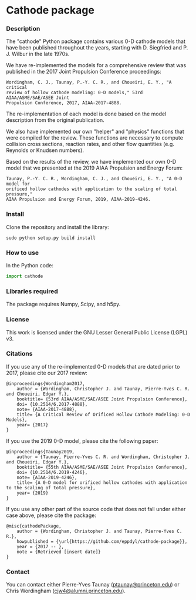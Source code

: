 # Cathode package
### Description
The "cathode" Python package contains various 0-D cathode models that have
been published throughout the years, starting with D. Siegfried and P. J. 
Wilbur in the late 1970s. 

We have re-implemented the models for a comprehensive review that was published
in the 2017 Joint Propulsion Conference proceedings:
```
Wordingham, C. J., Taunay, P.-Y. C. R., and Choueiri, E. Y., "A critical
review of hollow cathode modeling: 0-D models," 53rd AIAA/ASME/SAE/ASEE Joint 
Propulsion Conference, 2017, AIAA-2017-4888. 
```
The re-implementation of each model is done based on the model description from 
the original publication.

We also have implemented our own "helper" and "physics" functions that
were compiled for the review. These functions are necessary to compute collision cross
sections, reaction rates, and other flow quantities (e.g. Reynolds or Knudsen numbers).

Based on the results of the review, we have implemented our own 0-D model that
we presented at the 2019 AIAA Propulsion and Energy Forum:
```
Taunay, P.-Y. C. R., Wordingham, C. J., and Choueiri, E. Y., "A 0-D model for 
orificed hollow cathodes with application to the scaling of total pressure,"
AIAA Propulsion and Energy Forum, 2019, AIAA-2019-4246.
```

### Install 
Clone the repository and install the library:
```
sudo python setup.py build install
```

### How to use
In the Python code:
```python
import cathode
```

### Libraries required
The package requires Numpy, Scipy, and h5py.

### License
This work is licensed under the GNU Lesser General Public License (LGPL) v3.

### Citations
If you use any of the re-implemented 0-D models that are dated prior to 2017, 
please cite our 2017 review:
```
@inproceedings{Wordingham2017,
    author = {Wordingham, Christopher J. and Taunay, Pierre-Yves C. R. and Choueiri, Edgar Y.},
    booktitle= {53rd AIAA/ASME/SAE/ASEE Joint Propulsion Conference},
    doi= {10.2514/6.2017-4888},
    note= {AIAA-2017-4888},
    title= {A Critical Review of Orificed Hollow Cathode Modeling: 0-D Models},
    year= {2017}
}
```

If you use the 2019 0-D model, please cite the following paper:
```
@inproceedings{Taunay2019,
    author = {Taunay, Pierre-Yves C. R. and Wordingham, Christopher J. and Choueiri, Edgar Y.},
    booktitle= {55th AIAA/ASME/SAE/ASEE Joint Propulsion Conference},
    doi= {10.2514/6.2019-4246},
    note= {AIAA-2019-4246},
    title= {A 0-D model for orificed hollow cathodes with application to the scaling of total pressure},
    year= {2019}
}
```

If you use any other part of the source code that does not fall under either case above, please cite the package:
```
@misc{cathodePackage,
    author = {Wordingham, Christopher J. and Taunay, Pierre-Yves C. R.},
    howpublished = {\url{https://github.com/eppdyl/cathode-package}},
    year = {2017 -- },
    note = {Retrieved [insert date]}
}
```

### Contact
You can contact either Pierre-Yves Taunay (ptaunay@princeton.edu) or Chris
Wordingham (cjw4@alumni.princeton.edu).
